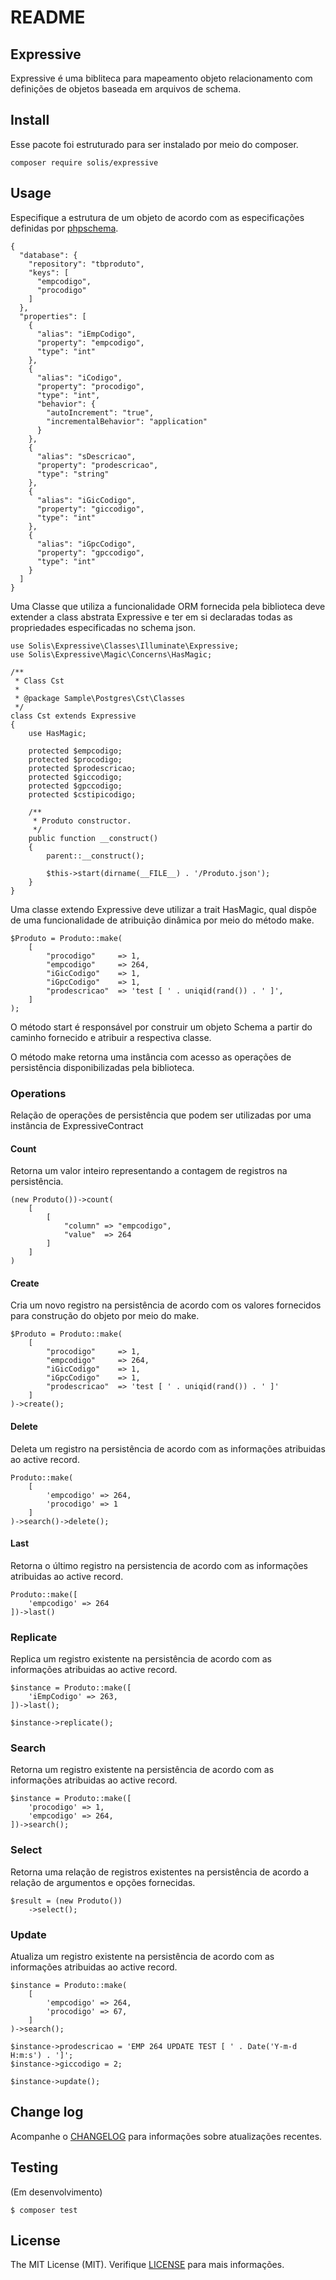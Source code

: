 # README

## Expressive

Expressive é uma bibliteca para mapeamento objeto relacionamento com definições de objetos baseada em arquivos de schema.

## Install

Esse pacote foi estruturado para ser instalado por meio do composer.

```
composer require solis/expressive
```
 
## Usage

Especifique a estrutura de um objeto de acordo com as especificações definidas por [phpschema](https://github.com/rafaelbeecker/phpschema).

```
{
  "database": {
    "repository": "tbproduto",
    "keys": [
      "empcodigo",
      "procodigo"
    ]
  },
  "properties": [
    {
      "alias": "iEmpCodigo",
      "property": "empcodigo",
      "type": "int"
    },
    {
      "alias": "iCodigo",
      "property": "procodigo",
      "type": "int",
      "behavior": {
        "autoIncrement": "true",
        "incrementalBehavior": "application"
      }
    },
    {
      "alias": "sDescricao",
      "property": "prodescricao",
      "type": "string"
    },
    {
      "alias": "iGicCodigo",
      "property": "giccodigo",
      "type": "int"
    },
    {
      "alias": "iGpcCodigo",
      "property": "gpccodigo",
      "type": "int"
    }
  ]
}
```

Uma Classe que utiliza a funcionalidade ORM fornecida pela biblioteca deve extender a class abstrata Expressive e ter em si declaradas todas as propriedades especificadas no schema json.

```
use Solis\Expressive\Classes\Illuminate\Expressive;
use Solis\Expressive\Magic\Concerns\HasMagic;

/**
 * Class Cst
 *
 * @package Sample\Postgres\Cst\Classes
 */
class Cst extends Expressive
{    
    use HasMagic;
    
    protected $empcodigo;
    protected $procodigo;
    protected $prodescricao;
    protected $giccodigo;
    protected $gpccodigo;
    protected $cstipicodigo;    

    /**
     * Produto constructor.
     */
    public function __construct()
    {
        parent::__construct();

        $this->start(dirname(__FILE__) . '/Produto.json');
    }
}     
```

Uma classe extendo Expressive deve utilizar a trait HasMagic, qual dispõe de uma funcionalidade de atribuição dinâmica por meio do método make.

```
$Produto = Produto::make(
    [
        "procodigo"     => 1,
        "empcodigo"     => 264,
        "iGicCodigo"    => 1,
        "iGpcCodigo"    => 1,
        "prodescricao"  => 'test [ ' . uniqid(rand()) . ' ]',        
    ]
);
```

O método start é responsável por construir um objeto Schema a partir do caminho fornecido e atribuir a respectiva classe. 

O método make retorna uma instância com acesso as operações de persistência disponibilizadas pela biblioteca.

### Operations

Relação de operações de persistência que podem ser utilizadas por uma instância de ExpressiveContract

#### Count

Retorna um valor inteiro representando a contagem de registros na persistência. 

```
(new Produto())->count(
    [
        [
            "column" => "empcodigo",
            "value"  => 264
        ]
    ]
)
```

#### Create

Cria um novo registro na persistência de acordo com os valores fornecidos para construção do objeto por meio do make.

```
$Produto = Produto::make(
    [
        "procodigo"     => 1,
        "empcodigo"     => 264,
        "iGicCodigo"    => 1,
        "iGpcCodigo"    => 1,
        "prodescricao"  => 'test [ ' . uniqid(rand()) . ' ]'
    ]
)->create();
```

#### Delete

Deleta um registro na persistência de acordo com as informações atribuidas ao active record.

```
Produto::make(
    [
        'empcodigo' => 264,
        'procodigo' => 1
    ]
)->search()->delete();
```

#### Last

Retorna o último registro na persistencia de acordo com as informações atribuidas ao active record.

```
Produto::make([
    'empcodigo' => 264
])->last()
```

### Replicate

Replica um registro existente na persistência de acordo com as informações atribuidas ao active record.

```
$instance = Produto::make([
    'iEmpCodigo' => 263,
])->last();

$instance->replicate();    
```

### Search

Retorna um registro existente na persistência de acordo com as informações atribuidas ao active record.

```
$instance = Produto::make([
    'procodigo' => 1,
    'empcodigo' => 264,
])->search();
```

### Select

Retorna uma relação de registros existentes na persistência de acordo a relação de argumentos e opções fornecidas.

```
$result = (new Produto())
    ->select();
```

### Update

Atualiza um registro existente na persistência de acordo com as informações atribuidas ao active record.

```
$instance = Produto::make(
    [
        'empcodigo' => 264,
        'procodigo' => 67,
    ]
)->search();

$instance->prodescricao = 'EMP 264 UPDATE TEST [ ' . Date('Y-m-d H:m:s') . ']';
$instance->giccodigo = 2;

$instance->update();
```

## Change log

Acompanhe o [CHANGELOG](CHANGELOG.md) para informações sobre atualizações recentes.

## Testing

(Em desenvolvimento)

```
$ composer test
```

## License

The MIT License (MIT). Verifique [LICENSE](LICENSE.MD) para mais informações.